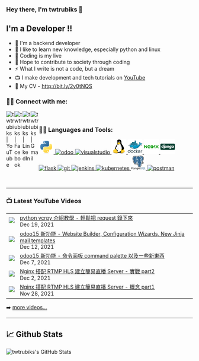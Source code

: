 ### Hey there, I'm twtrubiks 👋

## I'm a Developer !!

- 🔭 I'm a backend developer
- 🌱 I like to learn new knowledge, especially python and linux
- 👯 Coding is my live
- 🥅 Hope to contribute to society through coding
- ⚡  What I write is not a code, but a dream
- 📺 I make development and tech tutorials on [YouTube](https://www.youtube.com/user/blue524326)
- 🔭 My CV - http://bit.ly/2y0tNQS

### 🙋‍♂️ Connect with me:

[<img align="left" alt="twtrubiks | YouTube" width="22px" src="https://cdn.jsdelivr.net/npm/simple-icons@v3/icons/youtube.svg" />][youtube]
[<img align="left" alt="twtrubiks | Facebook" width="22px" src="https://cdn.jsdelivr.net/npm/simple-icons@v3/icons/facebook.svg" />][facebook]
[<img align="left" alt="twtrubiks | LinkedIn" width="22px" src="https://cdn.jsdelivr.net/npm/simple-icons@v3/icons/linkedin.svg" />][linkedin]
[<img align="left" alt="twtrubiks | Gmail" width="22px" src="https://cdn.jsdelivr.net/npm/simple-icons@v3/icons/gmail.svg" />][gmail]

<br />

### 👨‍💻 Languages and Tools:

<p align="left"> <a href="https://www.python.org" target="_blank"> <img src="https://raw.githubusercontent.com/devicons/devicon/master/icons/python/python-original.svg" alt="python" width="40" height="40"/> <a href="https://www.odoo.com/" target="_blank"> <img src="https://upload.wikimedia.org/wikipedia/commons/thumb/5/50/Odoo_logo.svg/320px-Odoo_logo.svg.png" alt="odoo" width="65" height="40"/> </a> <a href="https://code.visualstudio.com/" target="_blank"> <img src="https://upload.wikimedia.org/wikipedia/commons/thumb/9/9a/Visual_Studio_Code_1.35_icon.svg/240px-Visual_Studio_Code_1.35_icon.svg.png" alt="visualstudio" width="40" height="40"/> </a> <a href="https://www.linux.org/" target="_blank"> <img src="https://raw.githubusercontent.com/devicons/devicon/master/icons/linux/linux-original.svg" alt="linux" width="40" height="40"/> <a href="https://www.docker.com/" target="_blank"> <img src="https://raw.githubusercontent.com/devicons/devicon/master/icons/docker/docker-original-wordmark.svg" alt="docker" width="40" height="40"/> </a> </a> <a href="https://www.nginx.com" target="_blank"> <img src="https://raw.githubusercontent.com/devicons/devicon/master/icons/nginx/nginx-original.svg" alt="nginx" width="40" height="40"/> </a> </a> <a href="https://www.djangoproject.com/" target="_blank"> <img src="https://raw.githubusercontent.com/devicons/devicon/master/icons/django/django-original.svg" alt="django" width="40" height="40"/> </a> <a href="https://flask.palletsprojects.com/" target="_blank"> <img src="https://www.vectorlogo.zone/logos/pocoo_flask/pocoo_flask-icon.svg" alt="flask" width="40" height="40"/> </a> <a href="https://git-scm.com/" target="_blank"> <img src="https://www.vectorlogo.zone/logos/git-scm/git-scm-icon.svg" alt="git" width="40" height="40"/> </a> <a href="https://www.jenkins.io" target="_blank"> <img src="https://www.vectorlogo.zone/logos/jenkins/jenkins-icon.svg" alt="jenkins" width="40" height="40"/> </a> <a href="https://kubernetes.io" target="_blank"> <img src="https://www.vectorlogo.zone/logos/kubernetes/kubernetes-icon.svg" alt="kubernetes" width="40" height="40"/> </a> <a href="https://www.postgresql.org" target="_blank"> <img src="https://raw.githubusercontent.com/devicons/devicon/master/icons/postgresql/postgresql-original-wordmark.svg" alt="postgresql" width="40" height="40"/> </a> <a href="https://postman.com" target="_blank"> <img src="https://www.vectorlogo.zone/logos/getpostman/getpostman-icon.svg" alt="postman" width="40" height="40"/> </a> </p>

<br />

---

### 📺 Latest YouTube Videos

<table>
    <tbody>
<!-- YOUTUBE:START --><tr><td><a href="https://www.youtube.com/watch?v=LrAxl5vfXJ4"><img width="140px" src="https://i.ytimg.com/vi/LrAxl5vfXJ4/mqdefault.jpg"></a></td>
<td><a href="https://www.youtube.com/watch?v=LrAxl5vfXJ4">python vcrpy 介紹教學 - 輕鬆把 request 錄下來</a><br/>Dec 19, 2021</td></tr>
<tr><td><a href="https://www.youtube.com/watch?v=OfsAXDnz9C4"><img width="140px" src="https://i.ytimg.com/vi/OfsAXDnz9C4/mqdefault.jpg"></a></td>
<td><a href="https://www.youtube.com/watch?v=OfsAXDnz9C4">odoo15 新功能 - Website Builder, Configuration Wizards, New Jinja mail templates</a><br/>Dec 12, 2021</td></tr>
<tr><td><a href="https://www.youtube.com/watch?v=2Q8sg2reV30"><img width="140px" src="https://i.ytimg.com/vi/2Q8sg2reV30/mqdefault.jpg"></a></td>
<td><a href="https://www.youtube.com/watch?v=2Q8sg2reV30">odoo15 新功能 - 命令面板 command palette 以及一些新東西</a><br/>Dec 7, 2021</td></tr>
<tr><td><a href="https://www.youtube.com/watch?v=oxnUUlCXpE8"><img width="140px" src="https://i.ytimg.com/vi/oxnUUlCXpE8/mqdefault.jpg"></a></td>
<td><a href="https://www.youtube.com/watch?v=oxnUUlCXpE8">Nginx 搭配 RTMP HLS 建立簡易直播 Server - 實戰 part2</a><br/>Dec 2, 2021</td></tr>
<tr><td><a href="https://www.youtube.com/watch?v=YIXgNUrvqp0"><img width="140px" src="https://i.ytimg.com/vi/YIXgNUrvqp0/mqdefault.jpg"></a></td>
<td><a href="https://www.youtube.com/watch?v=YIXgNUrvqp0">Nginx 搭配 RTMP HLS 建立簡易直播 Server - 概念 part1</a><br/>Nov 28, 2021</td></tr>
<!-- YOUTUBE:END -->
    </tbody>
</table>

➡️ [more videos...](https://www.youtube.com/user/blue524326)

---

## 📈 Github Stats

<p align="left">
  <img align="left" alt="twtrubiks's GitHub Stats" src="https://github-readme-stats.vercel.app/api?username=twtrubiks&show_icons=true&hide_border=true" />
</p>

[youtube]: https://www.youtube.com/user/blue524326
[linkedin]: https://www.linkedin.com/in/twtrubiks-a09330145/
[facebook]: https://www.facebook.com/TWTRubiks
[gmail]: mailto:twtrubiks@gmail.com
